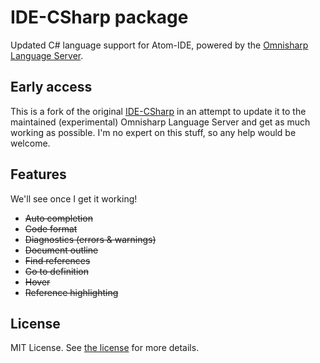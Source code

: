 # IDE-CSharp package

Updated C# language support for Atom-IDE, powered by the [Omnisharp Language Server](https://github.com/OmniSharp/csharp-language-server-protocol).

## Early access

This is a fork of the original [IDE-CSharp](https://github.com/atom/atom-languageclient) in an attempt to update it to the maintained (experimental) Omnisharp Language Server and get as much working as possible.  I'm no expert on this stuff, so any help would be welcome.

## Features

We'll see once I get it working!

* ~~Auto completion~~
* ~~Code format~~
* ~~Diagnostics (errors & warnings)~~
* ~~Document outline~~
* ~~Find references~~
* ~~Go to definition~~
* ~~Hover~~
* ~~Reference highlighting~~

## License

MIT License.  See [the license](LICENSE.md) for more details.
